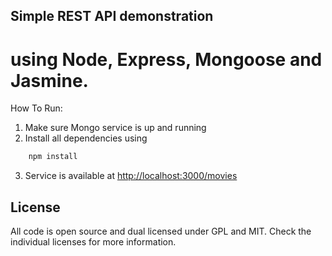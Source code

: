 ## Simple REST API demonstration
# using Node, Express, Mongoose and Jasmine.

How To Run:
1. Make sure Mongo service is up and running
2. Install all dependencies using 

```sh
    npm install
```
3. Service is available at [http://localhost:3000/movies](http://localhost:3000/movies)


## License
All code is open source and dual licensed under GPL and MIT. Check the individual licenses for more information.
